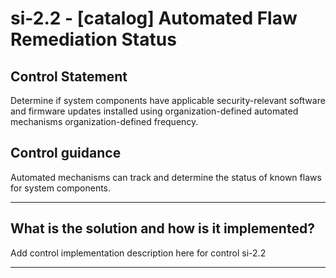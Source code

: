 # si-2.2 - \[catalog\] Automated Flaw Remediation Status

## Control Statement

Determine if system components have applicable security-relevant software and firmware updates installed using organization-defined automated mechanisms organization-defined frequency.

## Control guidance

Automated mechanisms can track and determine the status of known flaws for system components.

______________________________________________________________________

## What is the solution and how is it implemented?

Add control implementation description here for control si-2.2

______________________________________________________________________
